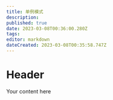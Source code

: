 ```yaml
---
title: 单例模式
description: 
published: true
date: 2023-03-08T00:36:00.280Z
tags: 
editor: markdown
dateCreated: 2023-03-08T00:35:58.747Z
---
```


# Header
Your content here